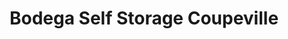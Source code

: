 ---
title: "Bodega Self Storage Coupeville"
url: /coupeville/bodega-self-storage-coupeville-state-route-20-4/
shop: storage rental
---
